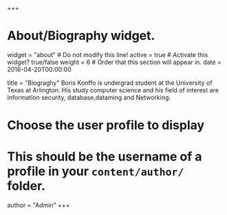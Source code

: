 +++
# About/Biography widget.
widget = "about"  # Do not modify this line!
active = true  # Activate this widget? true/false
weight = 6  # Order that this section will appear in.
date = 2016-04-20T00:00:00

title = "Biograghy"
Boris Konffo is undergrad student at the University of Texas at Arlington. His study computer science and his field of interest are Information security, database,dataming and Networking.
# Choose the user profile to display
# This should be the username of a profile in your `content/author/` folder.
author = "Admin"
+++
